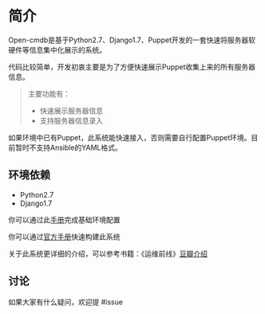 # 简介

Open-cmdb是基于Python2.7、Django1.7、Puppet开发的一套快速将服务器软硬件等信息集中化展示的系统。

代码比较简单，开发初衷主要是为了方便快速展示Puppet收集上来的所有服务器信息。

> 主要功能有：
> * 快速展示服务器信息
> * 支持服务器信息录入

如果环境中已有Puppet，此系统能快速接入，否则需要自行配置Puppet环境。目前暂时不支持Ansible的YAML格式。

## 环境依赖

* Python2.7
* Django1.7

你可以通过此[手册](https://github.com/oysterclub/open-cmdb/wiki/Cetnos6-Installing-Python2.7)完成基础环境配置

你可以通过[官方手册](https://github.com/oysterclub/open-cmdb/wiki)快速构建此系统

关于此系统更详细的介绍，可以参考书籍：《运维前线》[豆瓣介绍](https://read.douban.com/ebook/30348001/)

## 讨论

如果大家有什么疑问，欢迎提 #issue
